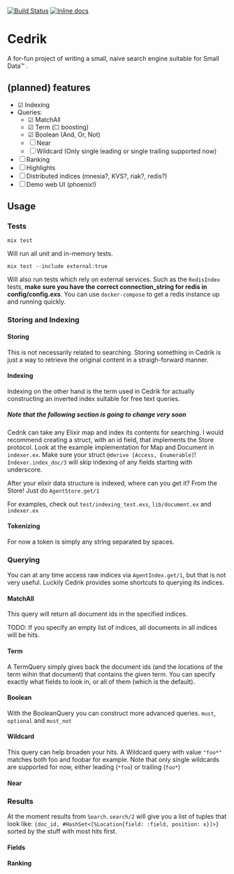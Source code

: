 [![Build Status](https://travis-ci.org/vorce/cedrik.svg?branch=master)](https://travis-ci.org/vorce/cedrik)
[![Inline docs](http://inch-ci.org/github/vorce/cedrik.svg?branch=HEAD&style=flat)](http://inch-ci.org/github/vorce/cedrik)

# Cedrik

A for-fun project of writing a small, naive search engine suitable for Small Data™ .

## (planned) features

- ☑ Indexing
- Queries:
    - ☑ MatchAll
    - ☑ Term (☐ boosting)
    - ☑ Boolean (And, Or, Not)
    - ☐ Near 
    - ☐ Wildcard (Only single leading or single trailing supported now)
- ☐ Ranking
- ☐ Highlights
- ☐ Distributed indices (mnesia?, KVS?, riak?, redis?)
- ☐ Demo web UI (phoenix!)

## Usage

### Tests

    mix test

Will run all unit and in-memory tests.

    mix test --include external:true

Will also run tests which rely on external services. Such as the `RedisIndex` tests,
**make sure you have the correct connection_string for redis in config/config.exs**.
You can use `docker-compose` to get a redis instance up and running quickly.

### Storing and Indexing

#### Storing

This is not necessarily related to searching. Storing something in Cedrik is just
a way to retrieve the original content in a straigh-forward manner.

#### Indexing

Indexing on the other hand is the term used in Cedrik for actually constructing an
inverted index suitable for free text queries.

##### Note that the following section is going to change very soon

Cedrik can take any Elixir map and index its contents for searching.
I would recommend creating a struct, with an id field, that
implements the Store protocol. Look at the example implementation
for Map and Document in `indexer.ex`.
Make sure your struct `@derive [Access, Enumerable]`!
`Indexer.index_doc/3` will skip indexing of any fields starting with underscore.

After your elixir data structure is indexed, where can you get it?
From the Store! Just do `AgentStore.get/1`

For examples, check out `test/indexing_test.exs`,
`lib/document.ex` and `indexer.ex`

#### Tokenizing

For now a token is simply any string separated by spaces.

### Querying

You can at any time access raw indices via `AgentIndex.get/1`, but
that is not very useful. Luckily Cedrik provides some shortcuts to
querying its indices.

#### MatchAll

This query will return all document ids in the specified indices.

TODO:
If you specify an empty list of indices, all documents in all indices
will be hits.

#### Term

A TermQuery simply gives back the document ids (and the locations of the
term wihin that document) that contains the given term.
You can specify exactly what fields to look in, or all of them
(which is the default).

#### Boolean

With the BooleanQuery you can construct more advanced queries.
`must`, `optional` and `must_not`

#### Wildcard

This query can help broaden your hits. A Wildcard query with
value `"foo*"` matches both foo and foobar for example.
Note that only single wildcards are supported for now, either
leading (`*foo`) or trailing (`foo*`)

#### Near

### Results

At the moment results from `Search.search/2` will give you
a list of tuples that look like:
`{doc_id, #HashSet<[%Location{field: :field, position: x}]>}`
sorted by the stuff with most hits first.

#### Fields

#### Ranking

